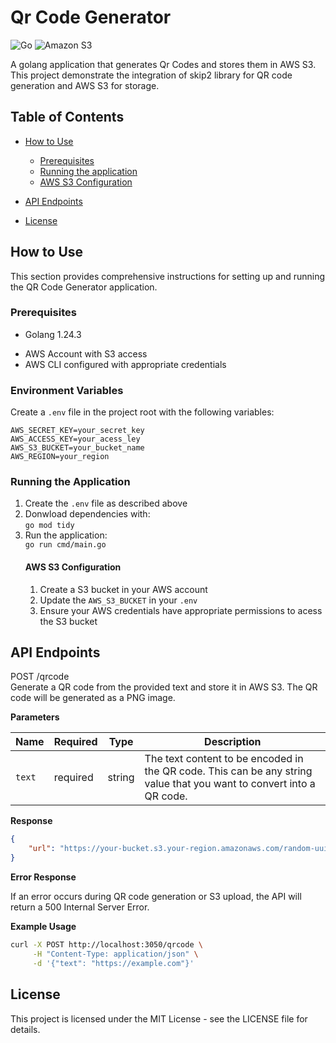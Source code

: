 # Qr Code Generator
![Go](https://img.shields.io/badge/go-%2300ADD8.svg?style=for-the-badge&logo=go&logoColor=white)
![Amazon S3](https://img.shields.io/badge/Amazon%20S3-FF9900?style=for-the-badge&logo=amazons3&logoColor=white)

A golang application that generates Qr Codes and stores them in AWS S3. This project  demonstrate the integration of skip2 library for QR code generation and AWS S3 for storage.

## Table of Contents

- [How to Use](#how-to-use)
    - [Prerequisites](#prerequisites)
    - [Running the application](#running-the-application)
    - [AWS S3 Configuration](#aws-s3-configuration)

- [API Endpoints](#api-endpoints)
- [License](#license)

## How to Use

This section provides comprehensive instructions for setting up and running the QR Code Generator application.

### Prerequisites

- Golang 1.24.3
<!-- - Docker -->
- AWS Account with S3 access
- AWS CLI configured with appropriate credentials

### Environment Variables

Create a `.env` file in the project root with the following variables:

```env
AWS_SECRET_KEY=your_secret_key
AWS_ACCESS_KEY=your_acess_ley
AWS_S3_BUCKET=your_bucket_name
AWS_REGION=your_region
```

### Running the Application
1. Create the `.env` file as described above
2. Donwload dependencies with:   
`go mod tidy`
3. Run the application:  
 `go run cmd/main.go`
    #### AWS S3 Configuration
    1. Create a S3 bucket in your AWS account
    2. Update the `AWS_S3_BUCKET` in your `.env`
    3. Ensure your AWS credentials have appropriate permissions to acess the S3 bucket

## API Endpoints
POST /qrcode  
Generate a QR code from the provided text and store it in AWS S3. The QR code will be generated as a PNG image.

**Parameters**

| Name | Required | Type | Description |
|------|----------|------|-------------|
| `text` | required | string | The text content to be encoded in the QR code. This can be any string value that you want to convert into a QR code. |

**Response**

```json
{
    "url": "https://your-bucket.s3.your-region.amazonaws.com/random-uuid"
}
```

**Error Response**

If an error occurs during QR code generation or S3 upload, the API will return a 500 Internal Server Error.

**Example Usage**

```bash
curl -X POST http://localhost:3050/qrcode \
     -H "Content-Type: application/json" \
     -d '{"text": "https://example.com"}'
```

## License

This project is licensed under the MIT License - see the LICENSE file for details. 